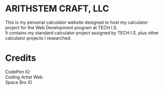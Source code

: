 # ARITHSTEM CRAFT, LLC
This is my personal calculator website designed to host my calculator project for the Web Development program at TECH I.S.<br>
It contains my standard calculator project assigned by TECH I.S. plus other calculator projects I researched.

# Credits
CodePen IO<br>
Coding Artist Web<br>
Space Bro IO
